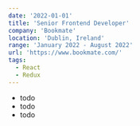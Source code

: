 ```yaml
---
date: '2022-01-01'
title: 'Senior Frontend Developer'
company: 'Bookmate'
location: 'Dublin, Ireland'
range: 'January 2022 - August 2022'
url: 'https://www.bookmate.com/'
tags:
  - React
  - Redux
---
```


- todo
- todo
- todo
